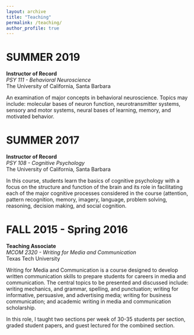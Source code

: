 ```yaml
---
layout: archive
title: "Teaching"
permalink: /teaching/
author_profile: true
---
```


# SUMMER 2019

**Instructor of Record**\
*PSY 111 - Behavioral Neuroscience*\
The University of California, Santa Barbara

An examination of major concepts in behavioral neuroscience. Topics may include: molecular bases of neuron function, neurotransmitter systems, sensory and motor systems, neural bases of learning, memory, and motivated behavior. 

# SUMMER 2017

**Instructor of Record**\
*PSY 108 - Cognitive Psychology*\
The University of California, Santa Barbara

In this course, students learn the basics of cognitive psychology with a focus on the structure and function of the brain and its role in facilitating each of the major cognitive processes considered in the course (attention, pattern recognition, memory, imagery, language, problem solving, reasoning, decision making, and social cognition. 

# FALL 2015 - Spring 2016

**Teaching Associate**\
*MCOM 2320 - Writing for Media and Communication*\
Texas Tech University

Writing for Media and Communication is a course designed to develop written communication skills to prepare students for careers in media and communication. The central topics to be presented and discussed include: writing mechanics, and grammar, spelling, and punctuation; writing for informative, persuasive, and advertising media; writing for business communication; and academic writing in media and communication scholarship.

In this role, I taught two sections per week of 30-35 students per section, graded student papers, and guest lectured for the combined section. 

